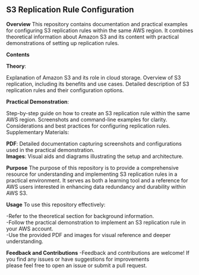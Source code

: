 ## S3 Replication Rule Configuration ##
**Overview**
This repository contains documentation and practical examples for configuring S3 replication rules within the same AWS region. It combines theoretical information about Amazon S3 and its content with practical demonstrations of setting up replication rules.

**Contents**

**Theory**:

Explanation of Amazon S3 and its role in cloud storage.
Overview of S3 replication, including its benefits and use cases.
Detailed description of S3 replication rules and their configuration options.

**Practical Demonstration**:

Step-by-step guide on how to create an S3 replication rule within the same AWS region.
Screenshots and command-line examples for clarity.
Considerations and best practices for configuring replication rules.
Supplementary Materials:

**PDF**: Detailed documentation capturing screenshots and configurations used in the practical demonstration.<br>
**Images**: Visual aids and diagrams illustrating the setup and architecture.
<br>

**Purpose**
The purpose of this repository is to provide a comprehensive resource for understanding and implementing S3 replication rules in a practical environment. It serves as both a learning tool and a reference for AWS users interested in enhancing data redundancy and durability within AWS S3.

**Usage**
To use this repository effectively:

 -Refer to the theoretical section for background information.<br>
-Follow the practical demonstration to implement an S3 replication rule in your AWS account.<br>
-Use the provided PDF and images for visual reference and deeper understanding.<br>

**Feedback and Contributions**
-Feedback and contributions are welcome! If you find any issues or have suggestions for improvements<br> please feel free to open an issue or submit a pull request.